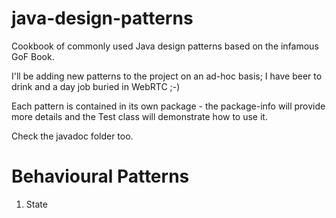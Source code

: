 java-design-patterns
====================

Cookbook of commonly used Java design patterns based on the infamous GoF Book.

I'll be adding new patterns to the project on an ad-hoc basis; I have beer to drink and a day job buried in WebRTC ;-)

Each pattern is contained in its own package - the package-info will provide more details and the Test class 
will demonstrate how to use it.

Check the javadoc folder too.

Behavioural Patterns
====================

1. State





